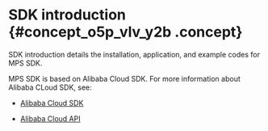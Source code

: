 # SDK introduction {#concept_o5p_vlv_y2b .concept}

SDK introduction details the installation, application, and example codes for MPS SDK.

MPS SDK is based on Alibaba Cloud SDK. For more information about Alibaba CLoud SDK, see:

-   [Alibaba Cloud SDK](https://www.alibabacloud.com/support/developer-resources#guid-917483)

-   [Alibaba Cloud API](https://www.alibabacloud.com/support/developer-resources#guid-216813)



